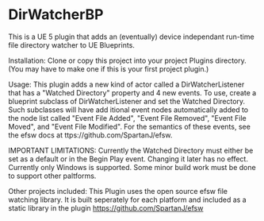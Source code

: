 # DirWatcherBP

This is a UE 5 plugin that adds an (eventually) device independant run-time file directory watcher to UE  Blueprints.

Installation:
Clone or copy this project into your project Plugins directory. (You may have to make one if this is your first
project plugin.)

Usage:
This plugin adds a new kind of actor called a DirWatcherListener that has a "Watched Directory" property and 4 new events.
To use, create a blueprint subclass of DirWatcherListener and set the Watched Directory.  Such subclasses will have
add itional event nodes automatically added to the node list called "Event File Added", "Event File Removed", "Event File Moved",
and "Event File Modified".  For the semantics of these events, see the efsw docs at ttps://github.com/SpartanJ/efsw.


IMPORTANT LIMITATIONS:
Currently the Watched Directory must either be set as a default or in the Begin Play event. Changing it later has no effect.
Currently only Windows is supported. Some minor build work must be done to support other paltforms.

Other projects included:
This Plugin uses the open source efsw file watching library. It is built seperately for each platform and  included as
a static library in the plugin
https://github.com/SpartanJ/efsw

